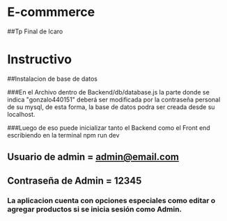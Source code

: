 # E-commmerce
##Tp Final de Icaro

# Instructivo

##Instalacion de base de datos

###En el Archivo dentro de Backend/db/database.js la parte donde se indica "gonzalo440151" deberá ser modificada por la contraseña personal de su mysql, de esta forma, la base de datos podra ser creada desde su localhost.

###Luego de eso puede inicializar tanto el Backend como el Front end escribiendo en la terminal npm run dev


## Usuario de admin = admin@email.com
## Contraseña de Admin = 12345
### La aplicacion cuenta con opciones especiales como editar o agregar productos si se inicia sesión como Admin.
